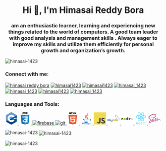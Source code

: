 <h1 align="center">Hi 👋, I'm Himasai Reddy Bora</h1>
<h3 align="center">am an enthusiastic learner, learning and experiencing new things related to the world of computers. A good team leader with good analysis and management skills . Always eager to improve my skills and utilize them efficiently for personal growth and organization’s growth.</h3>

<p align="left"> <img src="https://komarev.com/ghpvc/?username=himasai-1423&label=Profile%20views&color=0e75b6&style=flat" alt="himasai-1423" /> </p>

<h3 align="left">Connect with me:</h3>
<p align="left">
<a href="https://linkedin.com/in/himasai reddy bora" target="blank"><img align="center" src="https://raw.githubusercontent.com/rahuldkjain/github-profile-readme-generator/master/src/images/icons/Social/linked-in-alt.svg" alt="himasai reddy bora" height="30" width="40" /></a>
<a href="https://instagram.com/himasai1423" target="blank"><img align="center" src="https://raw.githubusercontent.com/rahuldkjain/github-profile-readme-generator/master/src/images/icons/Social/instagram.svg" alt="himasai1423" height="30" width="40" /></a>
<a href="https://www.codechef.com/users/himasai1423" target="blank"><img align="center" src="https://cdn.jsdelivr.net/npm/simple-icons@3.1.0/icons/codechef.svg" alt="himasai1423" height="30" width="40" /></a>
<a href="https://www.hackerrank.com/himasai_1423" target="blank"><img align="center" src="https://raw.githubusercontent.com/rahuldkjain/github-profile-readme-generator/master/src/images/icons/Social/hackerrank.svg" alt="himasai_1423" height="30" width="40" /></a>
<a href="https://www.leetcode.com/himasai_1423" target="blank"><img align="center" src="https://raw.githubusercontent.com/rahuldkjain/github-profile-readme-generator/master/src/images/icons/Social/leet-code.svg" alt="himasai_1423" height="30" width="40" /></a>
<a href="https://www.hackerearth.com/himasai1423" target="blank"><img align="center" src="https://raw.githubusercontent.com/rahuldkjain/github-profile-readme-generator/master/src/images/icons/Social/hackerearth.svg" alt="himasai1423" height="30" width="40" /></a>
<a href="https://auth.geeksforgeeks.org/user/himasai_1423" target="blank"><img align="center" src="https://raw.githubusercontent.com/rahuldkjain/github-profile-readme-generator/master/src/images/icons/Social/geeks-for-geeks.svg" alt="himasai_1423" height="30" width="40" /></a>
</p>

<h3 align="left">Languages and Tools:</h3>
<p align="left"> <a href="https://www.w3schools.com/cpp/" target="_blank" rel="noreferrer"> <img src="https://raw.githubusercontent.com/devicons/devicon/master/icons/cplusplus/cplusplus-original.svg" alt="cplusplus" width="40" height="40"/> </a> <a href="https://www.w3schools.com/css/" target="_blank" rel="noreferrer"> <img src="https://raw.githubusercontent.com/devicons/devicon/master/icons/css3/css3-original-wordmark.svg" alt="css3" width="40" height="40"/> </a> <a href="https://firebase.google.com/" target="_blank" rel="noreferrer"> <img src="https://www.vectorlogo.zone/logos/firebase/firebase-icon.svg" alt="firebase" width="40" height="40"/> </a> <a href="https://git-scm.com/" target="_blank" rel="noreferrer"> <img src="https://www.vectorlogo.zone/logos/git-scm/git-scm-icon.svg" alt="git" width="40" height="40"/> </a> <a href="https://www.w3.org/html/" target="_blank" rel="noreferrer"> <img src="https://raw.githubusercontent.com/devicons/devicon/master/icons/html5/html5-original-wordmark.svg" alt="html5" width="40" height="40"/> </a> <a href="https://www.java.com" target="_blank" rel="noreferrer"> <img src="https://raw.githubusercontent.com/devicons/devicon/master/icons/java/java-original.svg" alt="java" width="40" height="40"/> </a> <a href="https://developer.mozilla.org/en-US/docs/Web/JavaScript" target="_blank" rel="noreferrer"> <img src="https://raw.githubusercontent.com/devicons/devicon/master/icons/javascript/javascript-original.svg" alt="javascript" width="40" height="40"/> </a> <a href="https://www.mysql.com/" target="_blank" rel="noreferrer"> <img src="https://raw.githubusercontent.com/devicons/devicon/master/icons/mysql/mysql-original-wordmark.svg" alt="mysql" width="40" height="40"/> </a> <a href="https://nodejs.org" target="_blank" rel="noreferrer"> <img src="https://raw.githubusercontent.com/devicons/devicon/master/icons/nodejs/nodejs-original-wordmark.svg" alt="nodejs" width="40" height="40"/> </a> <a href="https://reactjs.org/" target="_blank" rel="noreferrer"> <img src="https://raw.githubusercontent.com/devicons/devicon/master/icons/react/react-original-wordmark.svg" alt="react" width="40" height="40"/> </a> <a href="https://sass-lang.com" target="_blank" rel="noreferrer"> <img src="https://raw.githubusercontent.com/devicons/devicon/master/icons/sass/sass-original.svg" alt="sass" width="40" height="40"/> </a> </p>

<p><img align="left" src="https://github-readme-stats.vercel.app/api/top-langs?username=himasai-1423&show_icons=true&locale=en&layout=compact" alt="himasai-1423" /></p>

<p>&nbsp;<img align="center" src="https://github-readme-stats.vercel.app/api?username=himasai-1423&show_icons=true&locale=en" alt="himasai-1423" /></p>

<p><img align="center" src="https://github-readme-streak-stats.herokuapp.com/?user=himasai-1423&" alt="himasai-1423" /></p>
